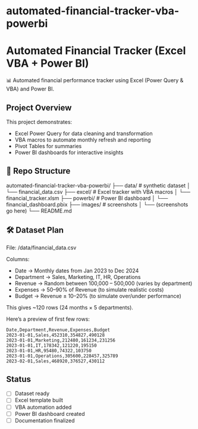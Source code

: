 # automated-financial-tracker-vba-powerbi

# Automated Financial Tracker (Excel VBA + Power BI)

📊 Automated financial performance tracker using Excel (Power Query & VBA) and Power BI.

## Project Overview
This project demonstrates:
- Excel Power Query for data cleaning and transformation
- VBA macros to automate monthly refresh and reporting
- Pivot Tables for summaries
- Power BI dashboards for interactive insights

## 📂 Repo Structure
automated-financial-tracker-vba-powerbi/
├── data/                   # synthetic dataset
│   └── financial_data.csv
├── excel/                  # Excel tracker with VBA macros
│   └── financial_tracker.xlsm
├── powerbi/                # Power BI dashboard
│   └── financial_dashboard.pbix
├── images/                 # screenshots
│   └── (screenshots go here)
└── README.md




## 🛠️ Dataset Plan

File: /data/financial_data.csv

Columns:

- Date → Monthly dates from Jan 2023 to Dec 2024
- Department → Sales, Marketing, IT, HR, Operations
- Revenue → Random between 100,000 – 500,000 (varies by department)
- Expenses → 50–90% of Revenue (to simulate realistic costs)
- Budget → Revenue ± 10–20% (to simulate over/under performance)

This gives ~120 rows (24 months × 5 departments).

Here’s a preview of first few rows:

``` 
Date,Department,Revenue,Expenses,Budget
2023-01-01,Sales,452310,354827,490128
2023-01-01,Marketing,212480,161234,231256
2023-01-01,IT,178342,121220,195150
2023-01-01,HR,95480,74322,103750
2023-01-01,Operations,305600,228457,325789
2023-02-01,Sales,468920,376527,430112
```

## Status
- [ ] Dataset ready
- [ ] Excel template built
- [ ] VBA automation added
- [ ] Power BI dashboard created
- [ ] Documentation finalized
